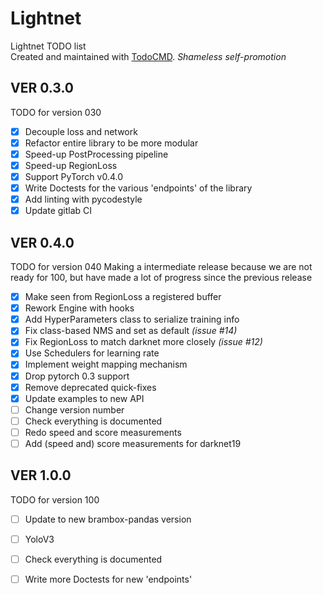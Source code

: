 # Lightnet
Lightnet TODO list  
Created and maintained with [TodoCMD](https://github.com/0phoff/TodoCMD). _Shameless self-promotion_

## VER 0.3.0
TODO for version 030
  - [X] Decouple loss and network
  - [X] Refactor entire library to be more modular
  - [X] Speed-up PostProcessing pipeline
  - [X] Speed-up RegionLoss
  - [X] Support PyTorch v0.4.0
  - [X] Write Doctests for the various 'endpoints' of the library
  - [X] Add linting with pycodestyle
  - [X] Update gitlab CI

## VER 0.4.0
TODO for version 040
Making a intermediate release because we are not ready for 100, but have made a lot of progress since the previous release
  - [X] Make seen from RegionLoss a registered buffer
  - [X] Rework Engine with hooks
  - [X] Add HyperParameters class to serialize training info
  - [X] Fix class-based NMS and set as default _(issue #14)_
  - [X] Fix RegionLoss to match darknet more closely _(issue #12)_
  - [X] Use Schedulers for learning rate
  - [X] Implement weight mapping mechanism
  - [X] Drop pytorch 0.3 support
  - [X] Remove deprecated quick-fixes
  - [X] Update examples to new API
  - [ ] Change version number
  - [ ] Check everything is documented
  - [ ] Redo speed and score measurements
  - [ ] Add (speed and) score measurements for darknet19

## VER 1.0.0
TODO for version 100
  - [ ] Update to new brambox-pandas version
  - [ ] YoloV3
  - [ ] Check everything is documented
  - [ ] Write more Doctests for new 'endpoints'

